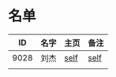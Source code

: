 
# 名单

|  ID    |  名字    |  主页    | 备注     |
| ---- | ---- | ---- | ---- |
|  9028  | 刘杰  |  [self](9028.md)      |  [self](Self_intro.md)    |
|      |      |      |      |

